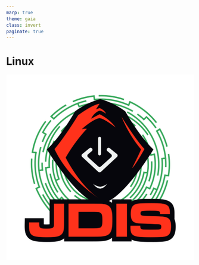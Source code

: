 ```yaml
---
marp: true
theme: gaia
class: invert
paginate: true
---
```


# Linux
![bg right:20% fit](../images/logo_jdis.png)